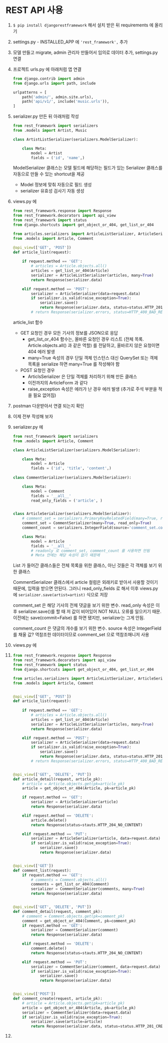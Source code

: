 # REST API 사용

1. `$ pip install djangorestframework` 해서 설치 받은 뒤 requirements 에 올리기

2. settings.py - INSTALLED_APP 에 `'rest_framework',` 추가

3. 모델 만들고 migrate, admin 관리자 만들어서 임의로 데이터 추가, settings.py 연결

4. 프로젝트 urls.py 에 아래처럼 앱 연결

   ```python
   from django.contrib import admin
   from django.urls import path, include
   
   urlpatterns = [
       path('admin/', admin.site.urls),
       path('api/v1/', include('music.urls')),
   ]
   ```

5. serializer.py 만든 뒤 아래처럼 작성

   ```python
   from rest_framework import serializers
   from .models import Artist, Music
   
   class ArtistListSerializer(serializers.ModelSerializer):
   
       class Meta:
           model = Artist
           fields = ('id', 'name',)
   ```

   ModelSerializer 클래스는 모델 필드에 해당하는 필드가 있는 Serializer 클래스를 자동으로 만들 수 있는 shortcut을 제공

   - Model 정보에 맞춰 자동으로 필드 생성
   - serializer 유효성 검사기 자동 생성

4. views.py 에

   ```python
   from rest_framework.response import Response
   from rest_framework.decorators import api_view
   from rest_framework import status
   from django.shortcuts import get_object_or_404, get_list_or_404
   
   from articles.serializers import ArticleListSerializer, ArticleSerializer, CommentSerializer
   from .models import Article, Comment
   
   @api_view(['GET', 'POST'])
   def article_list(request):
       
       if request.method == 'GET':
           # articles = Article.objects.all()
           articles = get_list_or_404(Article)
           serializer = ArticleListSerializer(articles, many=True)
           return Response(serializer.data)
   
       elif request.method == 'POST':
           serializer = ArticleSerializer(data=request.data)
           if serializer.is_valid(raise_exception=True):
               serializer.save()
               return Response(serializer.data, status=status.HTTP_201_CREATED)
           # return Response(serializer.errors, status=HTTP_400_BAD_REQUEST)
   
   ```

   article_list 함수

   - GET 요청인 경우 모든 기사의 정보를 JSON으로 응답
     - get_list_or_404 함수는, 올바른 요청인 경우 리스트 (전체 목록. Article.objects.all() 과 같은 역할) 를 전달하고, 올바르지 않은 요청이면 404 에러 발생
     - many=True 속성의 경우 단일 객체 인스턴스 대신 QuerySet 또는 객체 목록을 serialize 하면 many=True 를 작성해야 함
   - POST 요청인 경우
     - ArticlsSerializer 은 단일 객체를 처리하기 위해 만든 클래스
     - 이전까지의 ArticleForm 과 같다
     - raise_exception 속성은 에러가 난 경우 에러 발생 (추가로 주석 부분을 적을 필요 없어짐)

5. postman 다운받아서 연결 되는지 확인

6. 이제 전부 작성해 보자

7. serializer.py 에

   ```python
   from rest_framework import serializers
   from .models import Article, Comment
   
   class ArticleListSerializer(serializers.ModelSerializer):
   
       class Meta:
           model = Article
           fields = ('id', 'title', 'content',)
       
   class CommentSerializer(serializers.ModelSerializer):
   
       class Meta:
           model = Comment
           fields = '__all__'
           read_only_fields = ('article', )
   
   
   class ArticleSerializer(serializers.ModelSerializer):
       # comment_set = serializers.PrimaryKeyRelatedField(many=True, read_only=True)
       comment_set = CommentSerializer(many=True, read_only=True)
       comment_count = serializers.IntegerField(source='comment_set.count', read_only=True)
   
       class Meta:
           model = Article
           fields = '__all__'
           # readonly 로 comment_set, comment_count 를 사용하면 안됨
           # Meta 안에는 해당 속성이 없기 때문에
   
   
   ```

   List 가 들어간 클래스들은 전체 목록을 위한 클래스, 아닌 것들은 각 객체를 보기 위한 클래스

   CommentSerializer 클래스에서 article 컬럼은 외래키로 받아서 사용할 것이기 때문에, 입력을 받으면 안된다. 그러니 read_only_fields 로 해서 이후 views.py 에 `serializer.save(artist=artist)` 식으로 저장

   comment_set 은 해당 기사의 전체 댓글을 보기 위한 변수. read_only 속성은 이후 serializer.save()를 할 때 저 값이 비어있어 NOT NULL 오류를 일으키기 때문. 이전에는 save(commit=False) 를 하면 됐지만, serializer는 그게 안됨.

   comment_count 은 댓글의 개수를 보기 위한 변수. source 속성은 IntegerField를 채울 값? 역참조한 데이터이므로 comment_set 으로 역참조매니저 사용

8. views.py 에

9. ```python
   from rest_framework.response import Response
   from rest_framework.decorators import api_view
   from rest_framework import status
   from django.shortcuts import get_object_or_404, get_list_or_404
   
   from articles.serializers import ArticleListSerializer, ArticleSerializer, CommentSerializer
   from .models import Article, Comment
   
   
   @api_view(['GET', 'POST'])
   def article_list(request):
       
       if request.method == 'GET':
           # articles = Article.objects.all()
           articles = get_list_or_404(Article)
           serializer = ArticleListSerializer(articles, many=True)
           return Response(serializer.data)
   
       elif request.method == 'POST':
           serializer = ArticleSerializer(data=request.data)
           if serializer.is_valid(raise_exception=True):
               serializer.save()
               return Response(serializer.data, status=status.HTTP_201_CREATED)
           # return Response(serializer.errors, status=HTTP_400_BAD_REQUEST)
   
   
   @api_view(['GET', 'DELETE', 'PUT'])
   def article_detail(request, article_pk):
       # article = Article.objects.get(pk=article_pk)
       article = get_object_or_404(Article, pk=article_pk)
   
       if request.method == 'GET':
           serializer = ArticleSerializer(article)
           return Response(serializer.data)
   
       elif request.method == 'DELETE':
           article.delete()
           return Response(status=stauts.HTTP_204_NO_CONTENT)
   
       elif request.method == 'PUT':
           serializer = ArticleSerializer(article, data=request.data)
           if serializer.is_valid(raise_exception=True):
               serializer.save()
               return Response(serializer.data)        
   
   
   @api_view(['GET'])
   def comment_list(request):
       if request.method == 'GET':
           # comments = Comment.objects.all()
           comments = get_list_or_404(Comment)
           serializer = CommentSerializer(comments, many=True)
           return Response(serializer.data)
   
   
   @api_view(['GET', 'DELETE', 'PUT'])
   def comment_detail(request, comment_pk):
       # comment = Comment.objects.get(pk=comment_pk)
       comment = get_object_or_404(Comment, pk=comment_pk)    
       if request.method == 'GET':
           serializer = CommentSerializer(comment)
           return Response(serializer.data)
   
       elif request.method == 'DELETE':
           comment.delete()
           return Response(status=stauts.HTTP_204_NO_CONTENT)
   
       elif request.method == 'PUT':
           serializer = CommentSerializer(comment, data=request.data)
           if serializer.is_valid(raise_exception=True):
               serializer.save()
               return Response(serializer.data)        
   
   
   @api_view(['POST'])
   def comment_create(request, article_pk):
       # article = Article.objects.get(pk=article_pk)
       article = get_object_or_404(Article, pk=article_pk)
       serializer = CommentSerializer(data=request.data)
       if serializer.is_valid(raise_exception=True):
           serializer.save(article=article)
           return Response(serializer.data, status=status.HTTP_201_CREATED)
   
   ```

10. 
